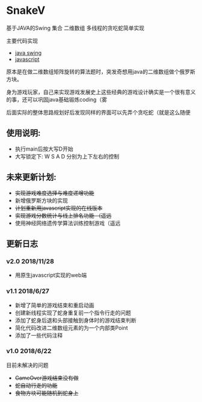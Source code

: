 # SnakeV
基于JAVA的Swing 集合 二维数组 多线程的贪吃蛇简单实现

主要代码实现
- [java swing](https://github.com/SteLawliet/SnakeV/blob/master/src/Snake/SnakeV.java)
- [javascript](https://github.com/SteLawliet/SnakeV/blob/master/snakeJs/snake.js)

原本是在做二维数组矩阵旋转的算法题时，突发奇想用java的二维数组做个俄罗斯方块。

身为游戏玩家，自己来实现游戏发展史上这些经典的游戏设计确实是一个很有意义的事，还可以巩固java基础锻炼coding（雾

后面实际的整体思路规划好后发现同样的界面可以先弄个贪吃蛇（就是这么随便



## 使用说明:
- 执行main后按大写D开始
- 大写锁定下: W S A D 分别为上下左右的控制

## 未来更新计划:

- ~~实现游戏难度选择与难度递增功能~~ 
- 新增俄罗斯方块的实现
- ~~计划重新用javascript实现的在线版本~~ 
- ~~实现游戏分数统计与线上排名功能 （遥远~~
- 使用神经网络遗传学算法训练控制游戏（遥远



## 更新日志

### v2.0 2018/11/28
- 用原生javascript实现的web端


### v1.1 2018/6/27
- 新增了简单的游戏结束和重启动画
- 创建新线程实现了蛇身重复前一个指令行走的问题
- 添加了蛇身后退和头部接触到身体时的游戏结束判断
- 简化代码改进二维数组元素的为一个内部类Point
- 添加了一些代码注释

### v1.0 2018/6/22

目前未解决的问题 
- ~~GameOver游戏结束没有做~~
- ~~蛇自动行走的功能~~
- ~~食物方块可能随机到蛇身上~~

